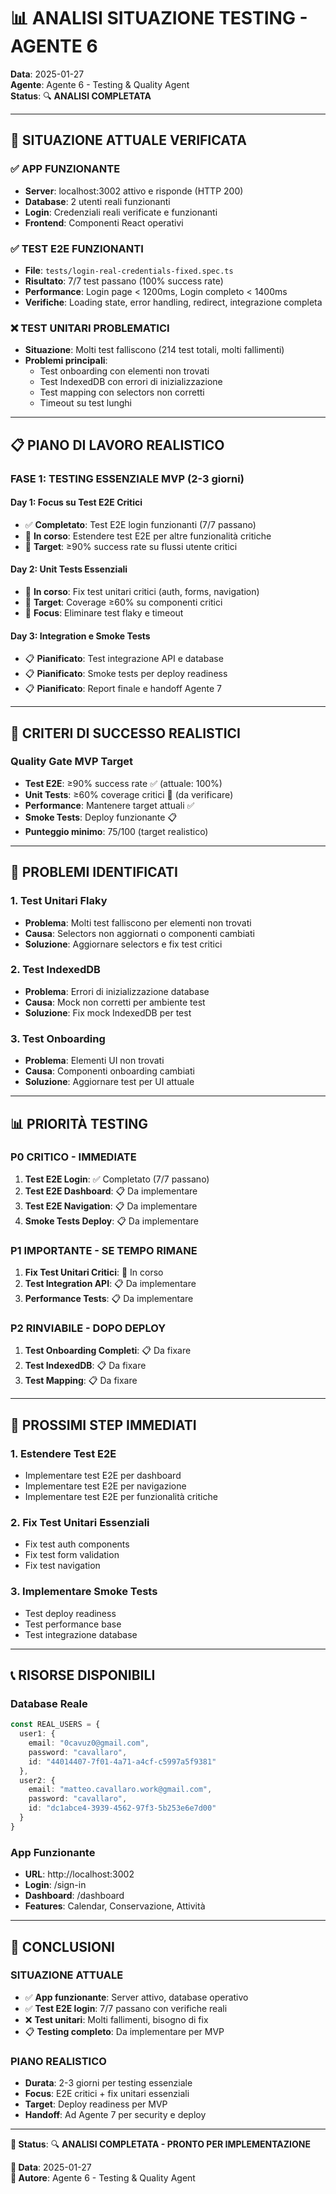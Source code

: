 # 📊 ANALISI SITUAZIONE TESTING - AGENTE 6

**Data**: 2025-01-27  
**Agente**: Agente 6 - Testing & Quality Agent  
**Status**: 🔍 **ANALISI COMPLETATA**

---

## 🎯 SITUAZIONE ATTUALE VERIFICATA

### **✅ APP FUNZIONANTE**
- **Server**: localhost:3002 attivo e risponde (HTTP 200)
- **Database**: 2 utenti reali funzionanti
- **Login**: Credenziali reali verificate e funzionanti
- **Frontend**: Componenti React operativi

### **✅ TEST E2E FUNZIONANTI**
- **File**: `tests/login-real-credentials-fixed.spec.ts`
- **Risultato**: 7/7 test passano (100% success rate)
- **Performance**: Login page < 1200ms, Login completo < 1400ms
- **Verifiche**: Loading state, error handling, redirect, integrazione completa

### **❌ TEST UNITARI PROBLEMATICI**
- **Situazione**: Molti test falliscono (214 test totali, molti fallimenti)
- **Problemi principali**:
  - Test onboarding con elementi non trovati
  - Test IndexedDB con errori di inizializzazione
  - Test mapping con selectors non corretti
  - Timeout su test lunghi

---

## 📋 PIANO DI LAVORO REALISTICO

### **FASE 1: TESTING ESSENZIALE MVP (2-3 giorni)**

#### **Day 1: Focus su Test E2E Critici**
- ✅ **Completato**: Test E2E login funzionanti (7/7 passano)
- 🔄 **In corso**: Estendere test E2E per altre funzionalità critiche
- 🎯 **Target**: ≥90% success rate su flussi utente critici

#### **Day 2: Unit Tests Essenziali**
- 🔄 **In corso**: Fix test unitari critici (auth, forms, navigation)
- 🎯 **Target**: Coverage ≥60% su componenti critici
- 🔧 **Focus**: Eliminare test flaky e timeout

#### **Day 3: Integration e Smoke Tests**
- 📋 **Pianificato**: Test integrazione API e database
- 📋 **Pianificato**: Smoke tests per deploy readiness
- 📋 **Pianificato**: Report finale e handoff Agente 7

---

## 🎯 CRITERI DI SUCCESSO REALISTICI

### **Quality Gate MVP Target**
- **Test E2E**: ≥90% success rate ✅ (attuale: 100%)
- **Unit Tests**: ≥60% coverage critici 🔄 (da verificare)
- **Performance**: Mantenere target attuali ✅
- **Smoke Tests**: Deploy funzionante 📋
- **Punteggio minimo**: 75/100 (target realistico)

---

## 🚨 PROBLEMI IDENTIFICATI

### **1. Test Unitari Flaky**
- **Problema**: Molti test falliscono per elementi non trovati
- **Causa**: Selectors non aggiornati o componenti cambiati
- **Soluzione**: Aggiornare selectors e fix test critici

### **2. Test IndexedDB**
- **Problema**: Errori di inizializzazione database
- **Causa**: Mock non corretti per ambiente test
- **Soluzione**: Fix mock IndexedDB per test

### **3. Test Onboarding**
- **Problema**: Elementi UI non trovati
- **Causa**: Componenti onboarding cambiati
- **Soluzione**: Aggiornare test per UI attuale

---

## 📊 PRIORITÀ TESTING

### **P0 CRITICO - IMMEDIATE**
1. **Test E2E Login**: ✅ Completato (7/7 passano)
2. **Test E2E Dashboard**: 📋 Da implementare
3. **Test E2E Navigation**: 📋 Da implementare
4. **Smoke Tests Deploy**: 📋 Da implementare

### **P1 IMPORTANTE - SE TEMPO RIMANE**
1. **Fix Test Unitari Critici**: 🔄 In corso
2. **Test Integration API**: 📋 Da implementare
3. **Performance Tests**: 📋 Da implementare

### **P2 RINVIABILE - DOPO DEPLOY**
1. **Test Onboarding Completi**: 📋 Da fixare
2. **Test IndexedDB**: 📋 Da fixare
3. **Test Mapping**: 📋 Da fixare

---

## 🎯 PROSSIMI STEP IMMEDIATI

### **1. Estendere Test E2E**
- Implementare test E2E per dashboard
- Implementare test E2E per navigazione
- Implementare test E2E per funzionalità critiche

### **2. Fix Test Unitari Essenziali**
- Fix test auth components
- Fix test form validation
- Fix test navigation

### **3. Implementare Smoke Tests**
- Test deploy readiness
- Test performance base
- Test integrazione database

---

## 📞 RISORSE DISPONIBILI

### **Database Reale**
```typescript
const REAL_USERS = {
  user1: {
    email: "0cavuz0@gmail.com",
    password: "cavallaro",
    id: "44014407-7f01-4a71-a4cf-c5997a5f9381"
  },
  user2: {
    email: "matteo.cavallaro.work@gmail.com", 
    password: "cavallaro",
    id: "dc1abce4-3939-4562-97f3-5b253e6e7d00"
  }
}
```

### **App Funzionante**
- **URL**: http://localhost:3002
- **Login**: /sign-in
- **Dashboard**: /dashboard
- **Features**: Calendar, Conservazione, Attività

---

## 🎯 CONCLUSIONI

### **SITUAZIONE ATTUALE**
- ✅ **App funzionante**: Server attivo, database operativo
- ✅ **Test E2E login**: 7/7 passano con verifiche reali
- ❌ **Test unitari**: Molti fallimenti, bisogno di fix
- 📋 **Testing completo**: Da implementare per MVP

### **PIANO REALISTICO**
- **Durata**: 2-3 giorni per testing essenziale
- **Focus**: E2E critici + fix unitari essenziali
- **Target**: Deploy readiness per MVP
- **Handoff**: Ad Agente 7 per security e deploy

---

**🎯 Status**: 🔍 **ANALISI COMPLETATA - PRONTO PER IMPLEMENTAZIONE**

**📅 Data**: 2025-01-27  
**👤 Autore**: Agente 6 - Testing & Quality Agent
